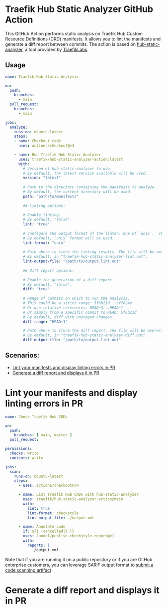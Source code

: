 
# Traefik Hub Static Analyzer GitHub Action

This GitHub Action performs static analysis on Traefik Hub Custom Resource Definitions (CRD) manifests. 
It allows you to lint the manifests and generate a diff report between commits. 
The action is based on [hub-static-analyzer](https://github.com/traefik/hub-static-analyzer), a tool provided by [TraefikLabs](https://traefik.io/).

## Usage

```yaml
name: Traefik Hub Static Analysis

on:
  push:
    branches:
      - main
  pull_request:
    branches:
      - main

jobs:
  analyze:
    runs-on: ubuntu-latest
    steps:
    - name: Checkout code
      uses: actions/checkout@v4

    - name: Run Traefik Hub Static Analyzer
      uses: traefik/hub-static-analyzer-action:latest
      with:
        # Version of hub-static-analyzer to use.
        # By default, the latest version available will be used.
        version: "latest"
        
        # Path to the directory containing the manifests to analyze. 
        # By default, the current directory will be used.
        path: "path/to/manifests"
        
        ## Linting options:
        
        # Enable linting.
        # By default, "false".
        lint: "true"
        
        # Configure the output format of the linter. One of `unix`, `checkstyle` or `json`. 
        # By default, `unix` format will be used.
        lint-format: "unix"
        
        # Path where to store the linting results. The file will be overwritten if it exists.
        # By default, in "traefik-hub-static-analyzer-lint.out".
        lint-output-file: "/path/to/output.lint.out"
        
        ## Diff report options:
        
        # Enable the generation of a diff report.
        # By default, "false".
        diff: "true"
        
        # Range of commits on which to run the analysis.
        # This could be a strict range: 5f6b21d...cff824e
        # Or use relative references: HEAD~3...HEAD~1
        # Or simply from a specific commit to HEAD: 5f6b21d
        # By default, diff with unstaged changes.
        diff-range: "HEAD~1"

        # Path where to store the diff report. The file will be overwritten if it exists.
        # By default, in "traefik-hub-static-analyzer-diff.out".
        diff-output-file: "/path/to/output.lint.out"
```

## Scenarios:

- [Lint your manifests and display linting errors in PR](#Lint-your-manifests-and-display-linting-errors-in-PR)
- [Generate a diff report and displays it in PR](#Generate-a-diff-report-and-displays-it-in-PR)

# Lint your manifests and display linting errors in PR

```yaml
name: Check Traefik Hub CRDs

on:
  push:
    branches: [ main, master ]
  pull_request:

permissions:
  checks: write
  contents: write

jobs:
  scan:
    runs-on: ubuntu-latest
    steps:
      - uses: actions/checkout@v4

      - name: Lint Traefik Hub CRDs with hub-static-analyzer
        uses: traefik/hub-static-analyzer-action@main
        with:
          lint: true
          lint-format: checkstyle
          lint-output-file: ./output.xml

      - name: Annotate code
        if: ${{ !cancelled() }}
        uses: Juuxel/publish-checkstyle-report@v1
        with:
          reports: |
            ./output.xml
```

Note that if you are running it on a public repository or if you are GitHub enterprise customers, you can leverage SARIF output format
to [submit a code scanning artifact](https://docs.github.com/en/code-security/code-scanning/integrating-with-code-scanning/uploading-a-sarif-file-to-github)


# Generate a diff report and displays it in PR

```yaml

```
